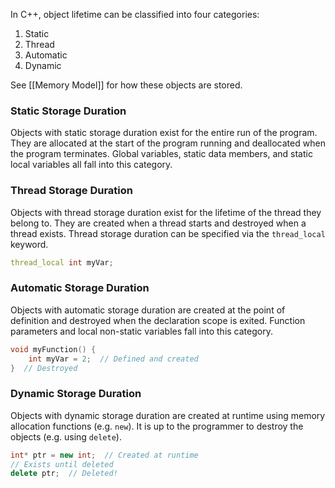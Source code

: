 In C++, object lifetime can be classified into four categories:
1. Static 
2. Thread
3. Automatic
4. Dynamic

See [[Memory Model]] for how these objects are stored.
### Static Storage Duration
Objects with static storage duration exist for the entire run of the program. They are allocated at the start of the program running and deallocated when the program terminates. Global variables, static data members, and static local variables all fall into this category.

### Thread Storage Duration
Objects with thread storage duration exist for the lifetime of the thread they belong to. They are created when a thread starts and destroyed when a thread exists. Thread storage duration can be specified via the `thread_local` keyword.
```c++
thread_local int myVar;
```

### Automatic Storage Duration
Objects with automatic storage duration are created at the point of definition and destroyed when the declaration scope is exited. Function parameters and local non-static variables fall into this category.
```c++
void myFunction() {
	int myVar = 2;  // Defined and created
}  // Destroyed
```

### Dynamic Storage Duration
Objects with dynamic storage duration are created at runtime using memory allocation functions (e.g. `new`). It is up to the programmer to destroy the objects (e.g. using `delete`).
```c++
int* ptr = new int;  // Created at runtime
// Exists until deleted
delete ptr;  // Deleted!
```